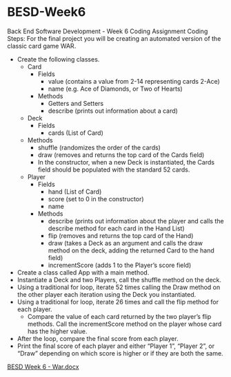 # BESD-Week6
Back End Software Development - Week 6 Coding Assignment
Coding Steps:
For the final project you will be creating an automated version of the classic card game WAR.
- Create the following classes.
  - Card
    - Fields
      - value (contains a value from 2-14 representing cards 2-Ace)
      - name (e.g. Ace of Diamonds, or Two of Hearts)
    - Methods
      - Getters and Setters
      - describe (prints out information about a card)
  - Deck
    - Fields
      - cards (List of Card)
  -  Methods
      - shuffle (randomizes the order of the cards)
      - draw (removes and returns the top card of the Cards field)
      - In the constructor, when a new Deck is instantiated, the Cards field should be populated with the standard 52 cards.
  - Player
    - Fields
      - hand (List of Card)
      - score (set to 0 in the constructor)
      - name
    - Methods
      - describe (prints out information about the player and calls the describe method for each card in the Hand List)
      - flip (removes and returns the top card of the Hand)
      - draw (takes a Deck as an argument and calls the draw method on the deck, adding the returned Card to the hand field)
      - incrementScore (adds 1 to the Player’s score field)
- Create a class called App with a main method.
- Instantiate a Deck and two Players, call the shuffle method on the deck.
- Using a traditional for loop, iterate 52 times calling the Draw method on the other player each iteration using the Deck you instantiated.
- Using a traditional for loop, iterate 26 times and call the flip method for each player.
  - Compare the value of each card returned by the two player’s flip methods. Call the incrementScore method on the player whose card has the higher value.
- After the loop, compare the final score from each player.
- Print the final score of each player and either “Player 1”, “Player 2”, or “Draw” depending on which score is higher or if they are both the same.

[BESD Week 6 - War.docx](https://github.com/jprengaman/BESD-Week6/files/8885346/BESD.Week.6.-.War.docx)


